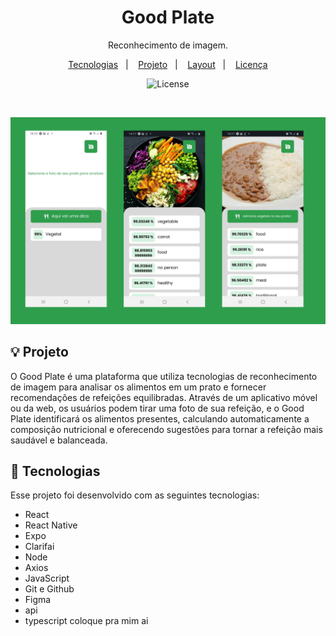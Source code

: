 <h1 align="center"> Good Plate </h1>

<p align="center">
Reconhecimento de imagem. <br/>
</p>

<p align="center">
  <a href="#-tecnologias">Tecnologias</a>&nbsp;&nbsp;&nbsp;|&nbsp;&nbsp;&nbsp;
  <a href="#-projeto">Projeto</a>&nbsp;&nbsp;&nbsp;|&nbsp;&nbsp;&nbsp;
  <a href="#-layout">Layout</a>&nbsp;&nbsp;&nbsp;|&nbsp;&nbsp;&nbsp;
  <a href="#memo-licença">Licença</a>
</p>

<p align="center">
  <img alt="License" src="https://img.shields.io/static/v1?label=license&message=MIT&color=49AA26&labelColor=000000">
</p>

<br>

![Descrição da imagem](https://raw.githubusercontent.com/vandodev/goodplate-ia/main/.github/cover.png)

## 💡 Projeto
O Good Plate é uma plataforma que utiliza tecnologias de reconhecimento de imagem para analisar os alimentos em um prato e fornecer recomendações de refeições equilibradas. Através de um aplicativo móvel ou da web, os usuários podem tirar uma foto de sua refeição, e o Good Plate identificará os alimentos presentes, calculando automaticamente a composição nutricional e oferecendo sugestões para tornar a refeição mais saudável e balanceada.

## 🚀 Tecnologias

Esse projeto foi desenvolvido com as seguintes tecnologias:

- React
- React Native
- Expo
- Clarifai
- Node
- Axios
- JavaScript
- Git e Github
- Figma
- api
- typescript
coloque pra mim ai 
